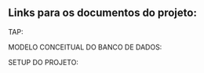 ## Links para os documentos do projeto:

TAP:

MODELO CONCEITUAL DO BANCO DE DADOS:

SETUP DO PROJETO:
